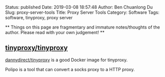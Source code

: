 Status: published
Date: 2019-03-08 18:57:48
Author: Ben Chuanlong Du
Slug: proxy-server-tools
Title: Proxy Server Tools
Category: Software
Tags: software, tinyproxy, proxy server

**
Things on this page are
fragmentary and immature notes/thoughts of the author.
Please read with your own judgement!
**

## [tinyproxy/tinyproxy](https://github.com/tinyproxy/tinyproxy)

[dannydirect/tinyproxy](https://hub.docker.com/r/dannydirect/tinyproxy/)
is a good Docker image for tinyproxy.


Polipo is a tool that can convert a socks proxy to a HTTP proxy.
